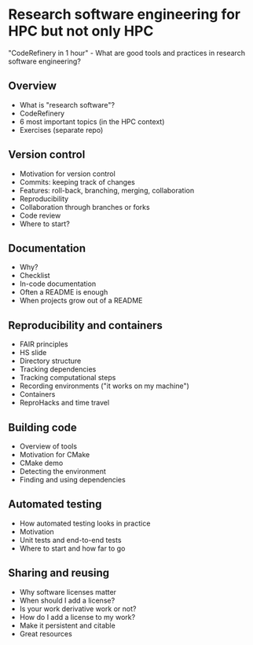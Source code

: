 # Research software engineering for HPC but not only HPC

"CodeRefinery in 1 hour" - What are good tools and practices in research software engineering?


## Overview

- What is "research software"?
- CodeRefinery
- 6 most important topics (in the HPC context)
- Exercises (separate repo)


## Version control

- Motivation for version control
- Commits: keeping track of changes
- Features: roll-back, branching, merging, collaboration
- Reproducibility
- Collaboration through branches or forks
- Code review
- Where to start?


## Documentation

- Why?
- Checklist
- In-code documentation
- Often a README is enough
- When projects grow out of a README


## Reproducibility and containers

- FAIR principles
- HS slide
- Directory structure
- Tracking dependencies
- Tracking computational steps
- Recording environments ("it works on my machine")
- Containers
- ReproHacks and time travel


## Building code

- Overview of tools
- Motivation for CMake
- CMake demo
- Detecting the environment
- Finding and using dependencies


## Automated testing

- How automated testing looks in practice
- Motivation
- Unit tests and end-to-end tests
- Where to start and how far to go


## Sharing and reusing

- Why software licenses matter
- When should I add a license?
- Is your work derivative work or not?
- How do I add a license to my work?
- Make it persistent and citable
- Great resources
